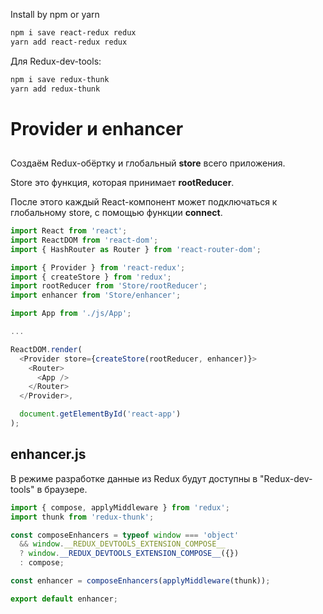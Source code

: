 Install by npm or yarn

```bash
npm i save react-redux redux
yarn add react-redux redux
```

Для Redux-dev-tools:

```bash
npm i save redux-thunk
yarn add redux-thunk
```

# Provider и enhancer

## <Provider />

Создаём Redux-обёртку **<Provider />** и глобальный **store** всего приложения.

Store это функция, которая принимает **rootReducer**.

После этого каждый React-компонент может подключаться к глобальному store, с помощью функции **connect**.

```js
import React from 'react';
import ReactDOM from 'react-dom';
import { HashRouter as Router } from 'react-router-dom';

import { Provider } from 'react-redux';
import { createStore } from 'redux';
import rootReducer from 'Store/rootReducer';
import enhancer from 'Store/enhancer';

import App from './js/App';

...

ReactDOM.render(
  <Provider store={createStore(rootReducer, enhancer)}>
    <Router>
      <App />
    </Router>
  </Provider>,

  document.getElementById('react-app')
);
```

## enhancer.js

В режиме разработке данные из Redux будут доступны в "Redux-dev-tools" в браузере.

```js
import { compose, applyMiddleware } from 'redux';
import thunk from 'redux-thunk';

const composeEnhancers = typeof window === 'object'
  && window.__REDUX_DEVTOOLS_EXTENSION_COMPOSE__
  ? window.__REDUX_DEVTOOLS_EXTENSION_COMPOSE__({})
  : compose;

const enhancer = composeEnhancers(applyMiddleware(thunk));

export default enhancer;
```

